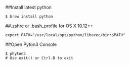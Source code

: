 ##Install latest python
```shell script
$ brew install python
```

##.zshrc or .bash_profile for OS X 10.12++
```shell script
export PATH="/usr/local/opt/python/libexec/bin:$PATH"
```

##Open Pyton3 Console
```shell script
$ phyton3 
# Use exit() or Ctrl-D to exit
```
